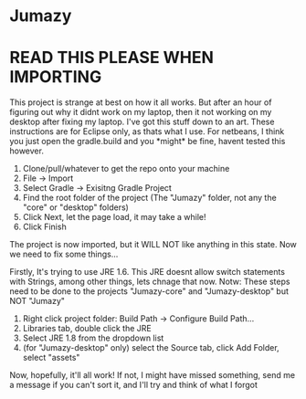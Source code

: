 # Jumazy

<h1>READ THIS PLEASE WHEN IMPORTING</h1>
This project is strange at best on how it all works. But after an hour of figuring out why it didnt work on my laptop, then it not working on my desktop after fixing my laptop. I've got this stuff down to an art.
These instructions are for Eclipse only, as  thats what I use. For netbeans, I think you just open the gradle.build and you *might* be fine, havent tested this however.

1. Clone/pull/whatever to get the repo onto your machine
2. File -> Import
3. Select Gradle -> Exisitng Gradle Project
4. Find the root folder of the project (The "Jumazy" folder, not any the "core" or "desktop" folders)
5. Click Next, let the page load, it may take a while!
6. Click Finish

 The project is now imported, but it WILL NOT like anything in this state. Now we need to fix some things...

Firstly, It's trying to use JRE 1.6. This JRE doesnt allow switch statements with Strings, among other things, lets chnage that now. Notw: These steps need to be done to the projects "Jumazy-core" and "Jumazy-desktop" but NOT "Jumazy"
1. Right click project folder: Build Path -> Configure Build Path...
2. Libraries tab, double click the JRE
3. Select JRE 1.8 from the dropdown list
4. (for "Jumazy-desktop" only) select the Source tab, click Add Folder, select "assets"

Now, hopefully, it'll all work! If not, I might have missed something, send me a message if you can't sort it, and I'll try and think of what I forgot